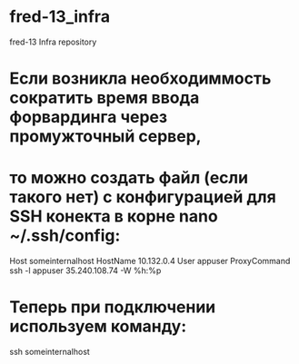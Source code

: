 # fred-13_infra
fred-13 Infra repository

# Если возникла необходиммость сократить время ввода форвардинга через промужточный сервер,
# то можно создать файл (если такого нет) с конфигурацией для SSH конекта в корне nano ~/.ssh/config:

Host someinternalhost
	HostName 10.132.0.4
	User appuser
	ProxyCommand ssh -l appuser 35.240.108.74 -W %h:%p

# Теперь при подключении используем команду: 

ssh someinternalhost

